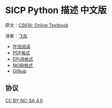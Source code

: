 # SICP Python 描述 中文版

原文：[CS61A: Online Textbook](http://www-inst.eecs.berkeley.edu/~cs61a/sp12/book/)

译者：[飞龙](https://github.com/wizardforcel)

+ [在线阅读](https://www.gitbook.com/book/wizardforcel/sicp-py/details)
+ [PDF格式](https://www.gitbook.com/download/pdf/book/wizardforcel/sicp-py)
+ [EPUB格式](https://www.gitbook.com/download/epub/book/wizardforcel/sicp-py)
+ [MOBI格式](https://www.gitbook.com/download/mobi/book/wizardforcel/sicp-py)
+ [Github](https://github.com/wizardforcel/sicp-py-zh)


## 协议

[CC BY-NC-SA 4.0](http://creativecommons.org/licenses/by-nc-sa/4.0/)
